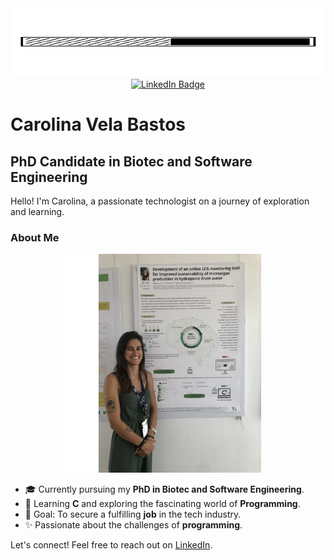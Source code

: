 <div align="center">
  <img src="Assets/9.gif" width="100%" height="110"/>
</div>

<div align="center">
  <a href="https://www.linkedin.com/in/carolina-vela-bastos-b32579b3/">
    <img src="https://img.shields.io/badge/LinkedIn-blue?style=for-the-badge&logo=linkedin&logoColor=white" alt="LinkedIn Badge"/>
  </a>
</div>

# Carolina Vela Bastos
## PhD Candidate in Biotec and Software Engineering

Hello! I'm Carolina, a passionate technologist on a journey of exploration and learning.

### About Me

<div align="center">
  <img src="Assets/i.png" height=350 width=50 />
  <img src="Assets/IMG_5508.jpg" height="350" width="260" style="margin-right: 15px;" alt="Carolina Vela Bastos"/>
</div>

- 🎓 Currently pursuing my **PhD in Biotec and Software Engineering**.
- 🌱 Learning **C** and exploring the fascinating world of **Programming**.
- 🎯 Goal: To secure a fulfilling **job** in the tech industry.
- ✨ Passionate about the challenges of **programming**.

Let's connect! Feel free to reach out on [LinkedIn](https://www.linkedin.com/in/carolina-vela-bastos-b32579b3/).
